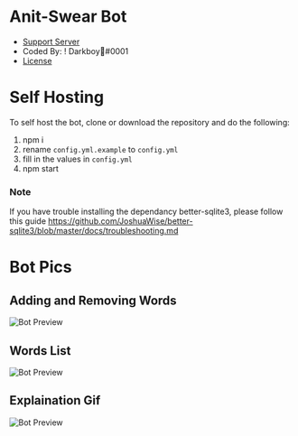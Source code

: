 # Anit-Swear Bot 
- [Support Server](https://discord.gg/6gzkUNq)
- Coded By: ! Darkboy🍭#0001
- [License](https://license.darkdevs.net/)

# Self Hosting
To self host the bot, clone or download the repository and do the following:

1. npm i
2. rename `config.yml.example` to `config.yml`
4. fill in the values in `config.yml`
3. npm start

### Note
If you have trouble installing the dependancy better-sqlite3, please follow this guide
https://github.com/JoshuaWise/better-sqlite3/blob/master/docs/troubleshooting.md




# Bot Pics

## Adding and Removing Words

![Bot Preview](https://image.prntscr.com/image/pmqG8RzpS9mw3oDO9lJAFQ.png)

## Words List

![Bot Preview](https://image.prntscr.com/image/dghGY8XaTCiHRFT_UBwchw.png)

## Explaination Gif

![Bot Preview](https://media.giphy.com/media/gsllGfjv3l0io9VGQ5/giphy.gif)
